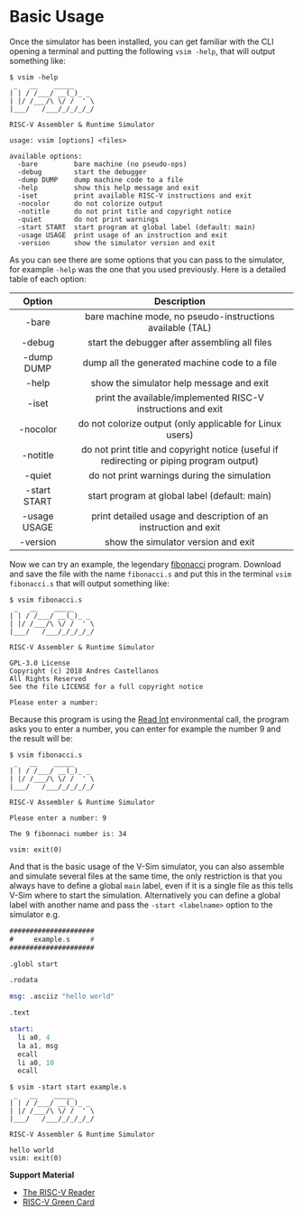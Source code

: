 # Basic Usage

Once the simulator has been installed, you can get familiar with the CLI opening a terminal and putting the following `vsim -help`, that will output something like:

```shell
$ vsim -help
 _   __    _____
| | / /___/ __(_)_ _
| |/ /___/\ \/ /  ' \
|___/   /___/_/_/_/_/

RISC-V Assembler & Runtime Simulator

usage: vsim [options] <files>

available options:
  -bare         bare machine (no pseudo-ops)
  -debug        start the debugger
  -dump DUMP    dump machine code to a file
  -help         show this help message and exit
  -iset         print available RISC-V instructions and exit
  -nocolor      do not colorize output
  -notitle      do not print title and copyright notice
  -quiet        do not print warnings
  -start START  start program at global label (default: main)
  -usage USAGE  print usage of an instruction and exit
  -version      show the simulator version and exit
```

As you can see there are some options that you can pass to the simulator, for example `-help` was the
one that you used previously. Here is a detailed table of each option:

|    Option    |                                        Description                                       |
|:------------:|:----------------------------------------------------------------------------------------:|
|     -bare    |                 bare machine mode, no pseudo-instructions available (TAL)                |
|    -debug    |                       start the debugger after assembling all files                      |
|  -dump DUMP  |                       dump all the generated machine code to a file                      |
|     -help    |                         show the simulator help message and exit                         |
|     -iset    |               print the available/implemented RISC-V instructions and exit               |
|   -nocolor   |                 do not colorize output (only applicable for Linux users)                 |
|   -notitle   | do not print title and copyright notice (useful if redirecting or piping program output) |
|    -quiet    |                        do not print warnings during the simulation                       |
| -start START |                       start program at global label (default: main)                      |
| -usage USAGE |              print detailed usage and description of an instruction and exit             |
|   -version   |                            show the simulator version and exit                           |

Now we can try an example, the legendary [fibonacci](https://raw.githubusercontent.com/andrescv/VSim/master/examples/fibonacci.s) program. Download and save the file with the name `fibonacci.s` and put this in the terminal `vsim fibonacci.s` that will output something like:

```shell
$ vsim fibonacci.s
 _   __    _____
| | / /___/ __(_)_ _
| |/ /___/\ \/ /  ' \
|___/   /___/_/_/_/_/

RISC-V Assembler & Runtime Simulator

GPL-3.0 License
Copyright (c) 2018 Andres Castellanos
All Rights Reserved
See the file LICENSE for a full copyright notice

Please enter a number:
```

Because this program is using the [Read Int](ecalls.md#read-int) environmental call, the program asks you to enter a number, you can enter for example the number 9 and the result will be:


```shell
$ vsim fibonacci.s
 _   __    _____
| | / /___/ __(_)_ _
| |/ /___/\ \/ /  ' \
|___/   /___/_/_/_/_/

RISC-V Assembler & Runtime Simulator

Please enter a number: 9

The 9 fibonnaci number is: 34

vsim: exit(0)
```

And that is the basic usage of the V-Sim simulator, you can also assemble and simulate several files at the same time, the only restriction is that you always have to define a global `main` label, even if it is a single file as this tells V-Sim where to start the simulation. Alternatively you can define a global label with another name and pass the `-start <labelname>` option to the simulator e.g.

```asm
#####################
#     example.s     #
#####################

.globl start

.rodata

msg: .asciiz "hello world"

.text

start:
  li a0, 4
  la a1, msg
  ecall
  li a0, 10
  ecall
```

```shell
$ vsim -start start example.s
 _   __    _____
| | / /___/ __(_)_ _
| |/ /___/\ \/ /  ' \
|___/   /___/_/_/_/_/

RISC-V Assembler & Runtime Simulator

hello world
vsim: exit(0)
```

**Support Material**

* [The RISC-V Reader](#)
* [RISC-V Green Card](#)
